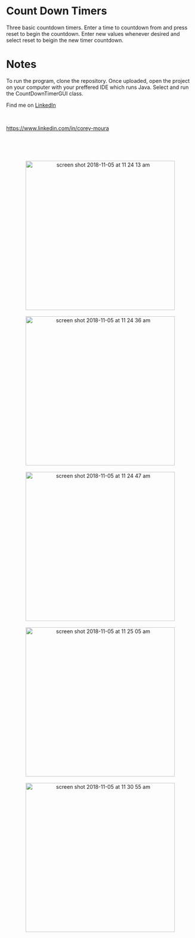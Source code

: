 # Count Down Timers
Three basic countdown timers.  Enter a time to countdown from and press reset to begin the countdown.  Enter new values whenever desired and select reset to beigin the new timer countdown. 

# Notes
To run the program, clone the repository.  Once uploaded, open the project on your computer with your preffered IDE which runs Java.  Select and run the CountDownTimerGUI class.  

Find me on [LinkedIn](https://www.linkedin.com/in/corey-moura)

<br/>

https://www.linkedin.com/in/corey-moura


<br/>
<br/>
<br/>

<p align="center">


<img width="400" height=”550” alt="screen shot 2018-11-05 at 11 24 13 am" src="https://user-images.githubusercontent.com/37875517/48011384-92d36a80-e0ed-11e8-9e1e-952c8369ef1f.png">

<br/>
<br/>

<img width="400" height=”550” alt="screen shot 2018-11-05 at 11 24 36 am" src="https://user-images.githubusercontent.com/37875517/48011391-9535c480-e0ed-11e8-84d6-b6970050096c.png">

<br/>
<br/>

<img width="400" height=”550” alt="screen shot 2018-11-05 at 11 24 47 am" src="https://user-images.githubusercontent.com/37875517/48011802-a3d0ab80-e0ee-11e8-8359-7a9766b697d2.png">

<br/>
<br/>

<img width="400" height=”550” alt="screen shot 2018-11-05 at 11 25 05 am" src="https://user-images.githubusercontent.com/37875517/48011403-99fa7880-e0ed-11e8-8502-ad8ade76a9f9.png">

<br/>
<br/>

<img width="400" height=”550” alt="screen shot 2018-11-05 at 11 30 55 am" src="https://user-images.githubusercontent.com/37875517/48011677-4b011300-e0ee-11e8-9f0f-e9ef94b4d8be.png">


</p>


